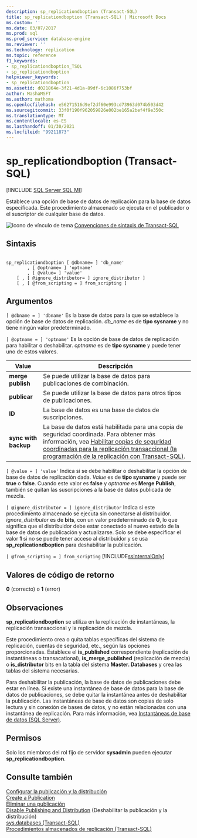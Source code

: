 ```yaml
---
description: sp_replicationdboption (Transact-SQL)
title: sp_replicationdboption (Transact-SQL) | Microsoft Docs
ms.custom: ''
ms.date: 03/07/2017
ms.prod: sql
ms.prod_service: database-engine
ms.reviewer: ''
ms.technology: replication
ms.topic: reference
f1_keywords:
- sp_replicationdboption_TSQL
- sp_replicationdboption
helpviewer_keywords:
- sp_replicationdboption
ms.assetid: d021864e-3f21-4d1a-89df-6c1086f753bf
author: MashaMSFT
ms.author: mathoma
ms.openlocfilehash: e56271516d9ef2df60e993cd73963d074b503d42
ms.sourcegitcommit: 33f0f190f962059826e002be165a2bef4f9e350c
ms.translationtype: MT
ms.contentlocale: es-ES
ms.lasthandoff: 01/30/2021
ms.locfileid: "99211873"
---
```

# <a name="sp_replicationdboption-transact-sql"></a>sp_replicationdboption (Transact-SQL)
[!INCLUDE [SQL Server SQL MI](../../includes/applies-to-version/sql-asdbmi.md)]

  Establece una opción de base de datos de replicación para la base de datos especificada. Este procedimiento almacenado se ejecuta en el publicador o el suscriptor de cualquier base de datos.  
  
 ![Icono de vínculo de tema](../../database-engine/configure-windows/media/topic-link.gif "Icono de vínculo de tema") [Convenciones de sintaxis de Transact-SQL](../../t-sql/language-elements/transact-sql-syntax-conventions-transact-sql.md)  
  
## <a name="syntax"></a>Sintaxis  
  
```  
  
sp_replicationdboption [ @dbname= ] 'db_name'   
        , [ @optname= ] 'optname'   
        , [ @value= ] 'value'   
    [ , [ @ignore_distributor= ] ignore_distributor ]  
    [ , [ @from_scripting = ] from_scripting ]  
```  
  
## <a name="arguments"></a>Argumentos  
`[ @dbname = ] 'dbname'` Es la base de datos para la que se establece la opción de base de datos de replicación. *db_name* es de **tipo sysname** y no tiene ningún valor predeterminado.  
  
`[ @optname = ] 'optname'` Es la opción de base de datos de replicación para habilitar o deshabilitar. *optname* es de **tipo sysname** y puede tener uno de estos valores.  
  
|Value|Descripción|  
|-----------|-----------------|  
|**merge publish**|Se puede utilizar la base de datos para publicaciones de combinación.|  
|**publicar**|Se puede utilizar la base de datos para otros tipos de publicaciones.|  
|**ID**|La base de datos es una base de datos de suscripciones.|  
|**sync with backup**|La base de datos está habilitada para una copia de seguridad coordinada. Para obtener más información, vea [Habilitar copias de seguridad coordinadas para la replicación transaccional &#40;la programación de la replicación con Transact-SQL&#41;](../../relational-databases/replication/administration/enable-coordinated-backups-for-transactional-replication.md).|  
  
`[ @value = ] 'value'` Indica si se debe habilitar o deshabilitar la opción de base de datos de replicación dada. *Value* es de **tipo sysname** y puede ser **true** o **false**. Cuando este valor es **false** y *optname* es **Merge Publish**, también se quitan las suscripciones a la base de datos publicada de mezcla.  
  
`[ @ignore_distributor = ] ignore_distributor` Indica si este procedimiento almacenado se ejecuta sin conectarse al distribuidor. *ignore_distributor* es de **bits**, con un valor predeterminado de **0**, lo que significa que el distribuidor debe estar conectado al nuevo estado de la base de datos de publicación y actualizarse. Solo se debe especificar el valor **1** si no se puede tener acceso al distribuidor y se usa **sp_replicationdboption** para deshabilitar la publicación.  
  
`[ @from_scripting = ] from_scripting` [!INCLUDE[ssInternalOnly](../../includes/ssinternalonly-md.md)]  
  
## <a name="return-code-values"></a>Valores de código de retorno  
 **0** (correcto) o **1** (error)  
  
## <a name="remarks"></a>Observaciones  
 **sp_replicationdboption** se utiliza en la replicación de instantáneas, la replicación transaccional y la replicación de mezcla.  
  
 Este procedimiento crea o quita tablas específicas del sistema de replicación, cuentas de seguridad, etc., según las opciones proporcionadas. Establece el **is_published** correspondiente (replicación de instantáneas o transacational), **is_merge_published** (replicación de mezcla) o **is_distributor** bits en la tabla del sistema **Master. Databases** y crea las tablas del sistema necesarias.  
  
 Para deshabilitar la publicación, la base de datos de publicaciones debe estar en línea. Si existe una instantánea de base de datos para la base de datos de publicaciones, se debe quitar la instantánea antes de deshabilitar la publicación. Las instantáneas de base de datos son copias de solo lectura y sin conexión de bases de datos, y no están relacionadas con una instantánea de replicación. Para más información, vea [Instantáneas de base de datos &#40;SQL Server&#41;](../../relational-databases/databases/database-snapshots-sql-server.md).  
  
## <a name="permissions"></a>Permisos  
 Solo los miembros del rol fijo de servidor **sysadmin** pueden ejecutar **sp_replicationdboption**.  
  
## <a name="see-also"></a>Consulte también  
 [Configurar la publicación y la distribución](../../relational-databases/replication/configure-publishing-and-distribution.md)   
 [Create a Publication](../../relational-databases/replication/publish/create-a-publication.md)   
 [Eliminar una publicación](../../relational-databases/replication/publish/delete-a-publication.md)   
 [Disable Publishing and Distribution](../../relational-databases/replication/disable-publishing-and-distribution.md)  (Deshabilitar la publicación y la distribución)  
 [sys.databases &#40;Transact-SQL&#41;](../../relational-databases/system-catalog-views/sys-databases-transact-sql.md)   
 [Procedimientos almacenados de replicación &#40;Transact-SQL&#41;](../../relational-databases/system-stored-procedures/replication-stored-procedures-transact-sql.md)  
  
  
